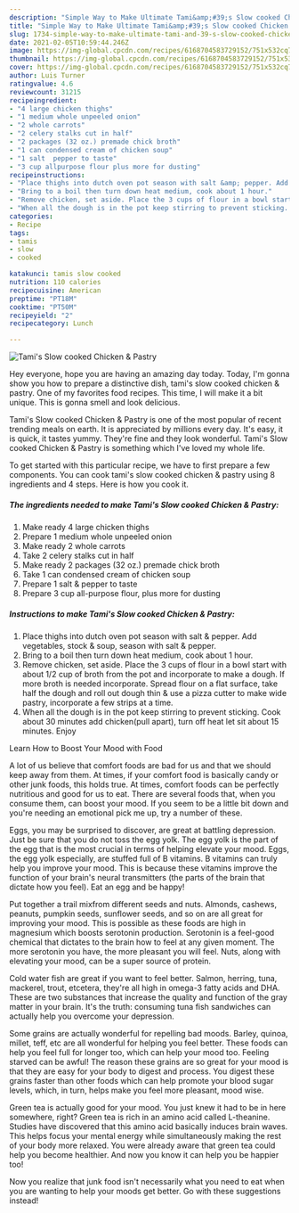 ```yaml
---
description: "Simple Way to Make Ultimate Tami&amp;#39;s Slow cooked Chicken &amp;amp; Pastry"
title: "Simple Way to Make Ultimate Tami&amp;#39;s Slow cooked Chicken &amp;amp; Pastry"
slug: 1734-simple-way-to-make-ultimate-tami-and-39-s-slow-cooked-chicken-and-amp-pastry
date: 2021-02-05T10:59:44.246Z
image: https://img-global.cpcdn.com/recipes/6168704583729152/751x532cq70/tamis-slow-cooked-chicken-pastry-recipe-main-photo.jpg
thumbnail: https://img-global.cpcdn.com/recipes/6168704583729152/751x532cq70/tamis-slow-cooked-chicken-pastry-recipe-main-photo.jpg
cover: https://img-global.cpcdn.com/recipes/6168704583729152/751x532cq70/tamis-slow-cooked-chicken-pastry-recipe-main-photo.jpg
author: Luis Turner
ratingvalue: 4.6
reviewcount: 31215
recipeingredient:
- "4 large chicken thighs"
- "1 medium whole unpeeled onion"
- "2 whole carrots"
- "2 celery stalks cut in half"
- "2 packages (32 oz.) premade chick broth"
- "1 can condensed cream of chicken soup"
- "1 salt  pepper to taste"
- "3 cup allpurpose flour plus more for dusting"
recipeinstructions:
- "Place thighs into dutch oven pot season with salt &amp; pepper. Add vegetables, stock &amp; soup, season with salt &amp; pepper."
- "Bring to a boil then turn down heat medium, cook about 1 hour."
- "Remove chicken, set aside. Place the 3 cups of flour in a bowl start with about 1/2 cup of broth from the pot and incorporate to make a dough. If more broth is needed incorporate. Spread flour on a flat surface, take half the dough and roll out dough thin &amp; use a pizza cutter to make wide pastry, incorporate a few strips at a time."
- "When all the dough is in the pot keep stirring to prevent sticking. Cook about 30 minutes add chicken(pull apart), turn off heat let sit about 15 minutes. Enjoy"
categories:
- Recipe
tags:
- tamis
- slow
- cooked

katakunci: tamis slow cooked 
nutrition: 110 calories
recipecuisine: American
preptime: "PT18M"
cooktime: "PT50M"
recipeyield: "2"
recipecategory: Lunch

---
```



![Tami&#39;s Slow cooked Chicken &amp; Pastry](https://img-global.cpcdn.com/recipes/6168704583729152/751x532cq70/tamis-slow-cooked-chicken-pastry-recipe-main-photo.jpg)

Hey everyone, hope you are having an amazing day today. Today, I'm gonna show you how to prepare a distinctive dish, tami&#39;s slow cooked chicken &amp; pastry. One of my favorites food recipes. This time, I will make it a bit unique. This is gonna smell and look delicious.



Tami&#39;s Slow cooked Chicken &amp; Pastry is one of the most popular of recent trending meals on earth. It is appreciated by millions every day. It's easy, it is quick, it tastes yummy. They're fine and they look wonderful. Tami&#39;s Slow cooked Chicken &amp; Pastry is something which I've loved my whole life.


To get started with this particular recipe, we have to first prepare a few components. You can cook tami&#39;s slow cooked chicken &amp; pastry using 8 ingredients and 4 steps. Here is how you cook it.

<!--inarticleads1-->

##### The ingredients needed to make Tami&#39;s Slow cooked Chicken &amp; Pastry:

1. Make ready 4 large chicken thighs
1. Prepare 1 medium whole unpeeled onion
1. Make ready 2 whole carrots
1. Take 2 celery stalks cut in half
1. Make ready 2 packages (32 oz.) premade chick broth
1. Take 1 can condensed cream of chicken soup
1. Prepare 1 salt &amp; pepper to taste
1. Prepare 3 cup all-purpose flour, plus more for dusting




<!--inarticleads2-->

##### Instructions to make Tami&#39;s Slow cooked Chicken &amp; Pastry:

1. Place thighs into dutch oven pot season with salt &amp; pepper. Add vegetables, stock &amp; soup, season with salt &amp; pepper.
1. Bring to a boil then turn down heat medium, cook about 1 hour.
1. Remove chicken, set aside. Place the 3 cups of flour in a bowl start with about 1/2 cup of broth from the pot and incorporate to make a dough. If more broth is needed incorporate. Spread flour on a flat surface, take half the dough and roll out dough thin &amp; use a pizza cutter to make wide pastry, incorporate a few strips at a time.
1. When all the dough is in the pot keep stirring to prevent sticking. Cook about 30 minutes add chicken(pull apart), turn off heat let sit about 15 minutes. Enjoy




Learn How to Boost Your Mood with Food


A lot of us believe that comfort foods are bad for us and that we should keep away from them. At times, if your comfort food is basically candy or other junk foods, this holds true. At times, comfort foods can be perfectly nutritious and good for us to eat. There are several foods that, when you consume them, can boost your mood. If you seem to be a little bit down and you're needing an emotional pick me up, try a number of these.

Eggs, you may be surprised to discover, are great at battling depression. Just be sure that you do not toss the egg yolk. The egg yolk is the part of the egg that is the most crucial in terms of helping elevate your mood. Eggs, the egg yolk especially, are stuffed full of B vitamins. B vitamins can truly help you improve your mood. This is because these vitamins improve the function of your brain's neural transmitters (the parts of the brain that dictate how you feel). Eat an egg and be happy!

Put together a trail mixfrom different seeds and nuts. Almonds, cashews, peanuts, pumpkin seeds, sunflower seeds, and so on are all great for improving your mood. This is possible as these foods are high in magnesium which boosts serotonin production. Serotonin is a feel-good chemical that dictates to the brain how to feel at any given moment. The more serotonin you have, the more pleasant you will feel. Nuts, along with elevating your mood, can be a super source of protein.

Cold water fish are great if you want to feel better. Salmon, herring, tuna, mackerel, trout, etcetera, they're all high in omega-3 fatty acids and DHA. These are two substances that increase the quality and function of the gray matter in your brain. It's the truth: consuming tuna fish sandwiches can actually help you overcome your depression. 

Some grains are actually wonderful for repelling bad moods. Barley, quinoa, millet, teff, etc are all wonderful for helping you feel better. These foods can help you feel full for longer too, which can help your mood too. Feeling starved can be awful! The reason these grains are so great for your mood is that they are easy for your body to digest and process. You digest these grains faster than other foods which can help promote your blood sugar levels, which, in turn, helps make you feel more pleasant, mood wise.

Green tea is actually good for your mood. You just knew it had to be in here somewhere, right? Green tea is rich in an amino acid called L-theanine. Studies have discovered that this amino acid basically induces brain waves. This helps focus your mental energy while simultaneously making the rest of your body more relaxed. You were already aware that green tea could help you become healthier. And now you know it can help you be happier too!

Now you realize that junk food isn't necessarily what you need to eat when you are wanting to help your moods get better. Go  with  these suggestions  instead!

